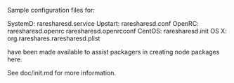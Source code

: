 Sample configuration files for:

SystemD: raresharesd.service
Upstart: raresharesd.conf
OpenRC:  raresharesd.openrc
         raresharesd.openrcconf
CentOS:  raresharesd.init
OS X:    org.rareshares.raresharesd.plist

have been made available to assist packagers in creating node packages here.

See doc/init.md for more information.
